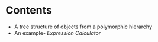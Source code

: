 # Contents
* A tree structure of objects from a polymorphic hierarchy
* An example- *Expression Calculator*
